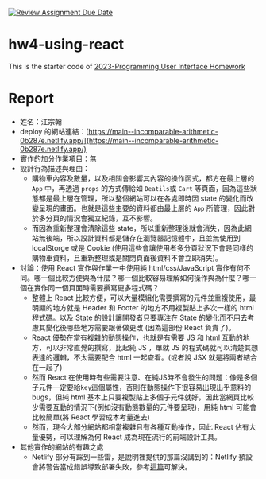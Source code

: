 [![Review Assignment Due Date](https://classroom.github.com/assets/deadline-readme-button-24ddc0f5d75046c5622901739e7c5dd533143b0c8e959d652212380cedb1ea36.svg)](https://classroom.github.com/a/wH3jFylN)
# hw4-using-react
This is the starter code of [2023-Programming User Interface Homework](https://hackmd.io/@akairisu/ByGFeGdZh)

# Report
- 姓名：江宗翰
- deploy 的網站連結：[https://main--incomparable-arithmetic-0b287e.netlify.app/](https://main--incomparable-arithmetic-0b287e.netlify.app/)
- 實作的加分作業項目：無
- 設計行為描述與理由：
    - 購物車內容及數量，以及相關會影響其內容的操作函式，都方在最上層的 `App` 中，再透過 `props` 的方式傳給如 `Deatils`或 `Cart` 等頁面，因為這些狀態都是最上層在管理，所以整個網站可以在各處即時因 state 的變化而改變呈現的畫面。也就是這些主要的資料都由最上層的 `App` 所管理，因此對於多分頁的情況會獨立紀錄，互不影響。
    - 而因為重新整理會清除這些 state，所以重新整理後就會消失，因為此網站無後端，所以設計資料都是儲存在瀏覽器記憶體中，且並無使用到 localStorge 或是 Cookie (使用這些會讓使用者多分頁狀況下會是同樣的購物車資料，且重新整理或是關閉頁面後資料不會立即消失)。
- 討論：使用 React 實作與作業一中使用純 html/css/JavaScript 實作有何不同。哪一個比較方便與為什麼？哪一個比較容易理解如何操作與為什麼？哪一個在實作同一個頁面時需要撰寫更多程式碼？
    - 整體上 React 比較方便，可以大量模組化需要撰寫的元件並重複使用，最明顯的地方就是 Header 和 Footer 的地方不用複製貼上多次一樣的 html 程式碼。以及 State 的設計讓開發者只要專注在 State 的變化而不用去考慮其變化後哪些地方需要跟著做更改 (因為這部份 React 負責了)。
    -  React 優勢在當有複雜的動態操作，也就是有需要 JS 和 html 互動的地方，可以非常直覺的撰寫，比起純 JS ，單就 JS 的程式碼就可以清楚其想表達的邏輯，不太需要配合 html 一起查看。(或者說 JSX 就是將兩者結合在一起了)
    - 然而 React 在使用時有些需要注意、在純JS時不會發生的問題：像是多個子元件一定要給`key`這個屬性，否則在動態操作下很容易出現出乎意料的 bugs，但純 html 基本上只要複製貼上多個子元件就好，因此當網頁比較少需要互動的情況下(例如沒有動態數量的元件要呈現)，用純 html 可能會比較簡單(將 React 學習成本考量進去)
    - 然而，現今大部分網站都相當複雜且有各種互動操作，因此 React 佔有大量優勢，可以理解為何 React 成為現在流行的前端設計工具。
- 其他實作的網站的有趣之處
    - Netlify 部分有踩到一些雷，是說明裡提供的那篇沒講到的：Netlify 預設會將警告當成錯誤導致部署失敗，參考[這篇](https://dev.to/kapi1/solved-treating-warnings-as-errors-because-of-process-env-ci-true-bk5)可解決。